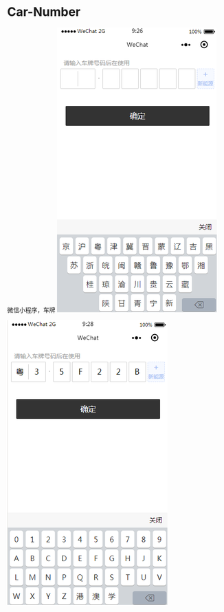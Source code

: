 # Car-Number
微信小程序，车牌
![image](https://raw.githubusercontent.com/Buggersldx/Car-Number/master/assets/img/1.png)

![image](https://raw.githubusercontent.com/Buggersldx/Car-Number/master/assets/img/22.png)